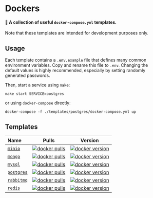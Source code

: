# Dockers

#### 🐳 A collection of useful `docker-compose.yml` templates.

Note that these templates are intended for development purposes only.

## Usage

Each template contains a `.env.example` file that defines many common environment variables. Copy and rename this file
to `.env`. Changing the default values is highly recommended, especially by setting randomly generated passwords.

Then, start a service using `make`:

```shell
make start SERVICE=postgres
```

or using `docker-compose` directly:

```shell
docker-compose -f ./templates/postgres/docker-compose.yml up
```

## Templates

| Name                                                                          |                                                  Pulls                                                   |                                                      Version                                                       |
|:------------------------------------------------------------------------------|:--------------------------------------------------------------------------------------------------------:|:------------------------------------------------------------------------------------------------------------------:|
| [`minio`](https://github.com/spridev/dockers/tree/main/templates/minio)       | [![docker pulls](https://img.shields.io/docker/pulls/minio/minio)](https://hub.docker.com/r/minio/minio) | [![docker version](https://img.shields.io/docker/v/minio/minio?sort=semver)](https://hub.docker.com/r/minio/minio) |
| [`mongo`](https://github.com/spridev/dockers/tree/main/templates/mongo)       |      [![docker pulls](https://img.shields.io/docker/pulls/_/mongo)](https://hub.docker.com/_/mongo)      |      [![docker version](https://img.shields.io/docker/v/_/mongo?sort=semver)](https://hub.docker.com/_/mongo)      |
| [`mysql`](https://github.com/spridev/dockers/tree/main/templates/mysql)       |      [![docker pulls](https://img.shields.io/docker/pulls/_/mysql)](https://hub.docker.com/_/mysql)      |      [![docker version](https://img.shields.io/docker/v/_/mysql?sort=semver)](https://hub.docker.com/_/mysql)      |
| [`postgres`](https://github.com/spridev/dockers/tree/main/templates/postgres) |   [![docker pulls](https://img.shields.io/docker/pulls/_/postgres)](https://hub.docker.com/_/postgres)   |   [![docker version](https://img.shields.io/docker/v/_/postgres?sort=semver)](https://hub.docker.com/_/postgres)   |
| [`rabbitmq`](https://github.com/spridev/dockers/tree/main/templates/rabbitmq) |   [![docker pulls](https://img.shields.io/docker/pulls/_/rabbitmq)](https://hub.docker.com/_/rabbitmq)   |   [![docker version](https://img.shields.io/docker/v/_/rabbitmq?sort=semver)](https://hub.docker.com/_/rabbitmq)   |
| [`redis`](https://github.com/spridev/dockers/tree/main/templates/redis)       |      [![docker pulls](https://img.shields.io/docker/pulls/_/redis)](https://hub.docker.com/_/redis)      |      [![docker version](https://img.shields.io/docker/v/_/redis?sort=semver)](https://hub.docker.com/_/redis)      |
